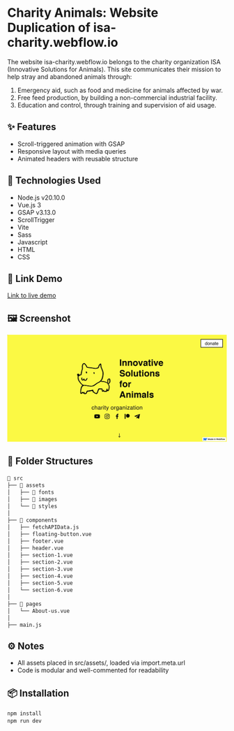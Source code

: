 # Charity Animals: Website Duplication of isa-charity.webflow.io

The website isa-charity.webflow.io belongs to the charity organization ISA (Innovative Solutions for Animals). This site communicates their mission to help stray and abandoned animals through:

1. Emergency aid, such as food and medicine for animals affected by war.
2. Free feed production, by building a non-commercial industrial facility.
3. Education and control, through training and supervision of aid usage.

## ✨ Features

- Scroll-triggered animation with GSAP
- Responsive layout with media queries
- Animated headers with reusable structure

## 🧠 Technologies Used

- Node.js v20.10.0
- Vue.js 3
- GSAP v3.13.0
- ScrollTrigger
- Vite 
- Sass
- Javascript
- HTML
- CSS

## 🚀 Link Demo

[Link to live demo](https://charity-animals.vercel.app/)

## 🖼️ Screenshot

![Screenshot](./src/assets/images/Screenshot.jpeg)

## 📁 Folder Structures

```text
📁 src
├── 📁 assets
│   ├── 📁 fonts
│   ├── 📁 images
│   └── 📁 styles
│
├── 📁 components
│   ├── fetchAPIData.js
│   ├── floating-button.vue
│   ├── footer.vue
│   ├── header.vue
│   ├── section-1.vue
│   ├── section-2.vue
│   ├── section-3.vue
│   ├── section-4.vue
│   ├── section-5.vue
│   └── section-6.vue
│
├── 📁 pages
│   └── About-us.vue
│
├── main.js
```

## ⚙️ Notes

- All assets placed in src/assets/, loaded via import.meta.url
- Code is modular and well-commented for readability

## 📦 Installation

```bash
npm install
npm run dev